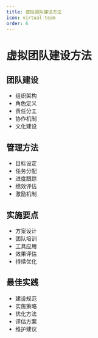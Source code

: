 ```yaml
---
title: 虚拟团队建设方法
icon: virtual-team
order: 6
---
```


# 虚拟团队建设方法

## 团队建设
- 组织架构
- 角色定义
- 责任分工
- 协作机制
- 文化建设

## 管理方法
- 目标设定
- 任务分配
- 进度跟踪
- 绩效评估
- 激励机制

## 实施要点
- 方案设计
- 团队培训
- 工具应用
- 效果评估
- 持续优化

## 最佳实践
- 建设规范
- 实施策略
- 优化方法
- 评估方案
- 维护建议
